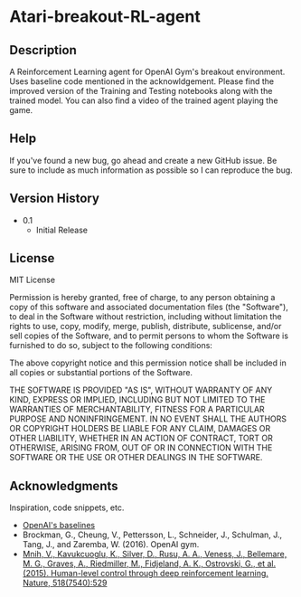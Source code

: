 # Atari-breakout-RL-agent

## Description

A Reinforcement Learning agent for OpenAI Gym's breakout environment. Uses baseline code mentioned in the acknowldgement.
Please find the improved version of the Training and Testing notebooks along with the trained model. You can also find a video of the trained agent playing the game.


## Help

If you've found a new bug, go ahead and create a new GitHub issue. Be sure to include as much information as possible so I can reproduce the bug.


## Version History

* 0.1
    * Initial Release


## License

MIT License

Permission is hereby granted, free of charge, to any person obtaining a copy
of this software and associated documentation files (the "Software"), to deal
in the Software without restriction, including without limitation the rights
to use, copy, modify, merge, publish, distribute, sublicense, and/or sell
copies of the Software, and to permit persons to whom the Software is
furnished to do so, subject to the following conditions:

The above copyright notice and this permission notice shall be included in all
copies or substantial portions of the Software.

THE SOFTWARE IS PROVIDED "AS IS", WITHOUT WARRANTY OF ANY KIND, EXPRESS OR
IMPLIED, INCLUDING BUT NOT LIMITED TO THE WARRANTIES OF MERCHANTABILITY,
FITNESS FOR A PARTICULAR PURPOSE AND NONINFRINGEMENT. IN NO EVENT SHALL THE
AUTHORS OR COPYRIGHT HOLDERS BE LIABLE FOR ANY CLAIM, DAMAGES OR OTHER
LIABILITY, WHETHER IN AN ACTION OF CONTRACT, TORT OR OTHERWISE, ARISING FROM,
OUT OF OR IN CONNECTION WITH THE SOFTWARE OR THE USE OR OTHER DEALINGS IN THE
SOFTWARE.

## Acknowledgments

Inspiration, code snippets, etc.
* [OpenAI's baselines](https://github.com/openai/baselines)
* Brockman, G., Cheung, V., Pettersson, L., Schneider, J., Schulman, J., Tang, J., and Zaremba, W. (2016). OpenAI gym.
* [Mnih, V., Kavukcuoglu, K., Silver, D., Rusu, A. A., Veness, J., Bellemare, M. G., Graves, A., Riedmiller, M., Fidjeland, A. K., Ostrovski, G., et al. (2015). Human-level control through deep reinforcement learning. Nature, 518(7540):529](https://github.com/keras-team/keras-io/blob/master/examples/rl/deep_q_network_breakout.py)
